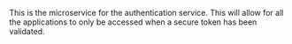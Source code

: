 This is the microservice for the authentication service. This will allow for all the applications to only be accessed when a secure token has been validated.
